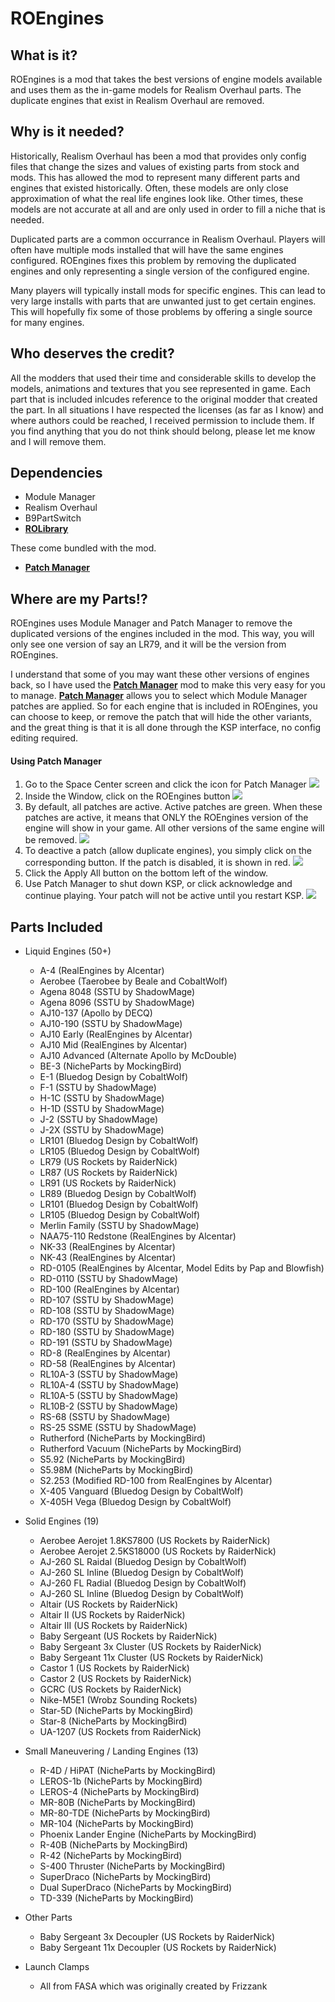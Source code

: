 # ROEngines

## What is it?
ROEngines is a mod that takes the best versions of engine models available and uses them as the in-game models for Realism Overhaul parts. The duplicate engines that exist in Realism Overhaul are removed.


## Why is it needed?
Historically, Realism Overhaul has been a mod that provides only config files that change the sizes and values of existing parts from stock and mods. This has allowed the mod to represent many different parts and engines that existed historically. Often, these models are only close approximation of what the real life engines look like. Other times, these models are not accurate at all and are only used in order to fill a niche that is needed.

Duplicated parts are a common occurrance in Realism Overhaul. Players will often have multiple mods installed that will have the same engines configured. ROEngines fixes this problem by removing the duplicated engines and only representing a single version of the configured engine.

Many players will typically install mods for specific engines. This can lead to very large installs with parts that are unwanted just to get certain engines. This will hopefully fix some of those problems by offering a single source for many engines.


## Who deserves the credit?
All the modders that used their time and considerable skills to develop the models, animations and textures that you see represented in game. Each part that is included inlcudes reference to the original modder that created the part. In all situations I have respected the licenses (as far as I know) and where authors could be reached, I received permission to include them. If you find anything that you do not think should belong, please let me know and I will remove them.


## Dependencies
* Module Manager
* Realism Overhaul
* B9PartSwitch
* **[ROLibrary][link:ROLib]**
  
These come bundled with the mod.
* **[Patch Manager][link:patch-manager]**


## Where are my Parts!?
ROEngines uses Module Manager and Patch Manager to remove the duplicated versions of the engines included in the mod. This way, you will only see one version of say an LR79, and it will be the version from ROEngines.

I understand that some of you may want these other versions of engines back, so I have used the **[Patch Manager][link:patch-manager]** mod to make this very easy for you to manage. **[Patch Manager][link:patch-manager]** allows you to select which Module Manager patches are applied. So for each engine that is included in ROEngines, you can choose to keep, or remove the patch that will hide the other variants, and the great thing is that it is all done through the KSP interface, no config editing required.

#### Using Patch Manager
1. Go to the Space Center screen and click the icon for Patch Manager ![][image:pm-icon]
2. Inside the Window, click on the ROEngines button ![][image:pm-button]
3. By default, all patches are active. Active patches are green. When these patches are active, it means that ONLY the ROEngines version of the engine will show in your game. All other versions of the same engine will be removed. ![][image:pm-active]
4. To deactive a patch (allow duplicate engines), you simply click on the corresponding button. If the patch is disabled, it is shown in red. ![][image:pm-disabled]
5. Click the Apply All button on the bottom left of the window.
6. Use Patch Manager to shut down KSP, or click acknowledge and continue playing. Your patch will not be active until you restart KSP. ![][image:pm-restart]

## Parts Included
* Liquid Engines (50+)
  * A-4 (RealEngines by Alcentar)
  * Aerobee (Taerobee by Beale and CobaltWolf)
  * Agena 8048 (SSTU by ShadowMage)
  * Agena 8096 (SSTU by ShadowMage)
  * AJ10-137 (Apollo by DECQ)
  * AJ10-190 (SSTU by ShadowMage)
  * AJ10 Early (RealEngines by Alcentar)
  * AJ10 Mid (RealEngines by Alcentar)
  * AJ10 Advanced (Alternate Apollo by McDouble)
  * BE-3 (NicheParts by MockingBird)
  * E-1 (Bluedog Design by CobaltWolf)
  * F-1 (SSTU by ShadowMage)
  * H-1C (SSTU by ShadowMage)
  * H-1D (SSTU by ShadowMage)
  * J-2 (SSTU by ShadowMage)
  * J-2X (SSTU by ShadowMage)
  * LR101 (Bluedog Design by CobaltWolf)
  * LR105 (Bluedog Design by CobaltWolf)
  * LR79 (US Rockets by RaiderNick)
  * LR87 (US Rockets by RaiderNick)
  * LR91 (US Rockets by RaiderNick)
  * LR89 (Bluedog Design by CobaltWolf)
  * LR101 (Bluedog Design by CobaltWolf)
  * LR105 (Bluedog Design by CobaltWolf)
  * Merlin Family (SSTU by ShadowMage)
  * NAA75-110 Redstone (RealEngines by Alcentar)
  * NK-33 (RealEngines by Alcentar)
  * NK-43 (RealEngines by Alcentar)
  * RD-0105 (RealEngines by Alcentar, Model Edits by Pap and Blowfish)
  * RD-0110 (SSTU by ShadowMage)
  * RD-100 (RealEngines by Alcentar)
  * RD-107 (SSTU by ShadowMage)
  * RD-108 (SSTU by ShadowMage)
  * RD-170 (SSTU by ShadowMage)
  * RD-180 (SSTU by ShadowMage)
  * RD-191 (SSTU by ShadowMage)
  * RD-8 (RealEngines by Alcentar)
  * RD-58 (RealEngines by Alcentar)
  * RL10A-3 (SSTU by ShadowMage)
  * RL10A-4 (SSTU by ShadowMage)
  * RL10A-5 (SSTU by ShadowMage)
  * RL10B-2 (SSTU by ShadowMage)
  * RS-68 (SSTU by ShadowMage)
  * RS-25 SSME (SSTU by ShadowMage)
  * Rutherford (NicheParts by MockingBird)
  * Rutherford Vacuum (NicheParts by MockingBird)
  * S5.92 (NicheParts by MockingBird)
  * S5.98M (NicheParts by MockingBird)
  * S2.253 (Modified RD-100 from RealEngines by Alcentar)
  * X-405 Vanguard (Bluedog Design by CobaltWolf)
  * X-405H Vega (Bluedog Design by CobaltWolf)
  
* Solid Engines (19)
  * Aerobee Aerojet 1.8KS7800 (US Rockets by RaiderNick)
  * Aerobee Aerojet 2.5KS18000 (US Rockets by RaiderNick)
  * AJ-260 SL Raidal (Bluedog Design by CobaltWolf)
  * AJ-260 SL Inline (Bluedog Design by CobaltWolf)
  * AJ-260 FL Radial (Bluedog Design by CobaltWolf)
  * AJ-260 SL Inline (Bluedog Design by CobaltWolf)
  * Altair (US Rockets by RaiderNick)
  * Altair II (US Rockets by RaiderNick)
  * Altair III (US Rockets by RaiderNick)
  * Baby Sergeant (US Rockets by RaiderNick)
  * Baby Sergeant 3x Cluster (US Rockets by RaiderNick)
  * Baby Sergeant 11x Cluster (US Rockets by RaiderNick)
  * Castor 1 (US Rockets by RaiderNick)
  * Castor 2 (US Rockets by RaiderNick)
  * GCRC (US Rockets by RaiderNick)
  * Nike-M5E1 (Wrobz Sounding Rockets)
  * Star-5D (NicheParts by MockingBird)
  * Star-8 (NicheParts by MockingBird)
  * UA-1207 (US Rockets from RaiderNick)
 
* Small Maneuvering / Landing Engines (13)
  * R-4D / HiPAT (NicheParts by MockingBird)
  * LEROS-1b (NicheParts by MockingBird)
  * LEROS-4 (NicheParts by MockingBird)
  * MR-80B (NicheParts by MockingBird)
  * MR-80-TDE (NicheParts by MockingBird)
  * MR-104 (NicheParts by MockingBird)
  * Phoenix Lander Engine (NicheParts by MockingBird)
  * R-40B (NicheParts by MockingBird)
  * R-42 (NicheParts by MockingBird)
  * S-400 Thruster (NicheParts by MockingBird)
  * SuperDraco (NicheParts by MockingBird)
  * Dual SuperDraco (NicheParts by MockingBird)
  * TD-339 (NicheParts by MockingBird)
  
* Other Parts
  * Baby Sergeant 3x Decoupler (US Rockets by RaiderNick)
  * Baby Sergeant 11x Decoupler (US Rockets by RaiderNick)
  
* Launch Clamps
  * All from FASA which was originally created by Frizzank

[link:patch-manager]:   https://forum.kerbalspaceprogram.com/index.php?/topic/163072-15-patchmanager/
[link:ROLib]:           https://github.com/KSP-RO/ROLibrary
[image:pm-icon]:        https://cdn.discordapp.com/attachments/329685702247841792/583494002205261834/unknown.png
[image:pm-button]:      https://cdn.discordapp.com/attachments/329685702247841792/583493166963884033/unknown.png
[image:pm-active]:		https://cdn.discordapp.com/attachments/329685702247841792/583493326267875328/unknown.png
[image:pm-disabled]:	https://cdn.discordapp.com/attachments/329685702247841792/583493507746889772/unknown.png
[image:pm-restart]:		https://cdn.discordapp.com/attachments/329685702247841792/583493721148882956/unknown.png
